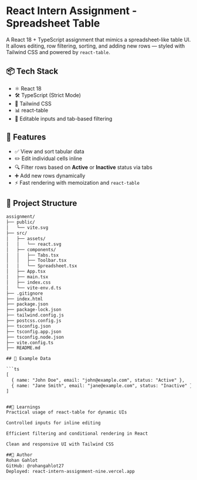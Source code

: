 # React Intern Assignment - Spreadsheet Table

A React 18 + TypeScript assignment that mimics a spreadsheet-like table UI. It allows editing, row filtering, sorting, and adding new rows — styled with Tailwind CSS and powered by `react-table`.

## 📦 Tech Stack

- ⚛️ React 18
- 🛠️ TypeScript (Strict Mode)
- 💨 Tailwind CSS
- 📊 react-table
- 📝 Editable inputs and tab-based filtering

## 🚀 Features

- ✅ View and sort tabular data
- ✏️ Edit individual cells inline
- 🔍 Filter rows based on **Active** or **Inactive** status via tabs
- ➕ Add new rows dynamically
- ⚡ Fast rendering with memoization and `react-table`

## 📁 Project Structure
```txt
assignment/
├── public/
│   └── vite.svg
├── src/
│   ├── assets/
│   │   └── react.svg
│   ├── components/
│   │   ├── Tabs.tsx
│   │   ├── Toolbar.tsx
│   │   └── Spreadsheet.tsx
│   ├── App.tsx
│   ├── main.tsx
│   ├── index.css
│   └── vite-env.d.ts
├── .gitignore
├── index.html
├── package.json
├── package-lock.json
├── tailwind.config.js
├── postcss.config.js
├── tsconfig.json
├── tsconfig.app.json
├── tsconfig.node.json
├── vite.config.ts
├── README.md

## 🧪 Example Data

```ts
[
  { name: "John Doe", email: "john@example.com", status: "Active" },
  { name: "Jane Smith", email: "jane@example.com", status: "Inactive" }
]


##🧠 Learnings
Practical usage of react-table for dynamic UIs

Controlled inputs for inline editing

Efficient filtering and conditional rendering in React

Clean and responsive UI with Tailwind CSS

##👤 Author
Rohan Gahlot
GitHub: @rohangahlot27
Deployed: react-intern-assignment-nine.vercel.app

